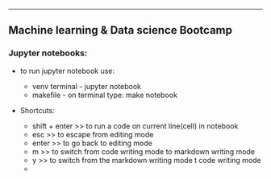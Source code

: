 ----------------------------------------
Machine learning & Data science Bootcamp
----------------------------------------

### Jupyter notebooks:
  
   * to run jupyter notebook use:
      * venv terminal - jupyter notebook
      * makefile - on terminal type: make notebook
    

   * Shortcuts:
      * shift + enter >> to run a code on current line(cell) in notebook
      * esc >> to escape from editing mode
      * enter >> to go back to editing mode
      * m >> to switch from code writing mode to markdown writing mode 
      * y >> to switch from the markdown writing mode t code writing mode 
      * 
